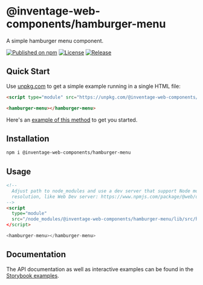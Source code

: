 # @inventage-web-components/hamburger-menu

A simple hamburger menu component.

[![Published on npm](https://img.shields.io/npm/v/@inventage-web-components/hamburger-menu.svg?style=flat-square)](https://www.npmjs.com/package/@inventage-web-components/hamburger-menu)
[![License](https://img.shields.io/npm/l/@inventage-web-components/common?style=flat-square)](https://github.com/inventage/web-components/blob/main/LICENSE)
[![Release](https://img.shields.io/github/workflow/status/inventage/web-components/Release?style=flat-square)](https://github.com/inventage/web-components/actions)

## Quick Start

Use [unpkg.com](https://unpkg.com/browse/@inventage-web-components/hamburger-menu/) to get a simple example running in a single HTML file:

```html
<script type="module" src="https://unpkg.com/@inventage-web-components/hamburger-menu/lib/src/hamburger-menu.js?module"></script>

<hamburger-menu></hamburger-menu>
```

Here's an [example of this method](https://hail-lacy-buckthorn.glitch.me/) to get you started.

## Installation

```bash
npm i @inventage-web-components/hamburger-menu
```

## Usage

```html
<!--
  Adjust path to node_modules and use a dev server that support Node module
  resolution, like Web Dev server: https://www.npmjs.com/package/@web/dev-server
-->
<script
  type="module"
  src="/node_modules/@inventage-web-components/hamburger-menu/lib/src/hamburger-menu.js"
</script>

<hamburger-menu></hamburger-menu>
```

## Documentation

The API documentation as well as interactive examples can be found in the [Storybook examples](https://inventage.github.io/web-components/?path=/story/hamburger-menu--default).

